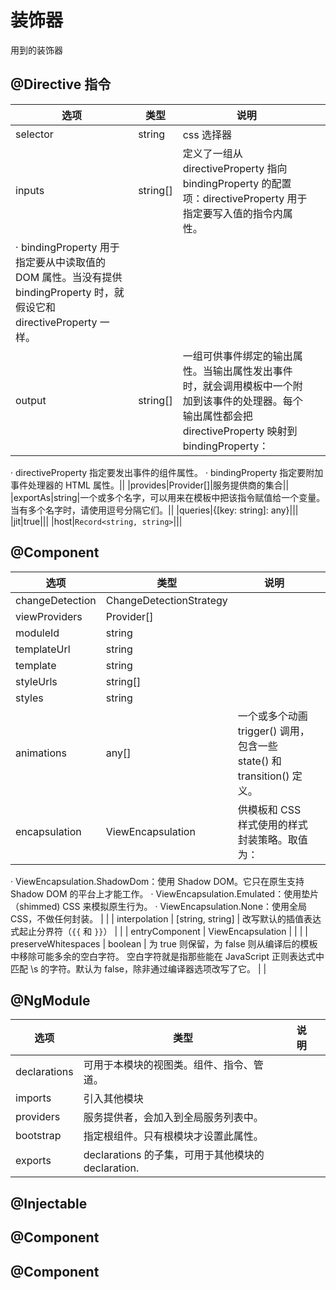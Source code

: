 # 装饰器

用到的装饰器

## @Directive 指令

<!-- prettier-ignore-start -->
| 选项               | 类型     | 说明             |     |
| --------------- | -------- | ----- | --- |
| selector           | string   | css 选择器          |     |
| inputs             | string[] | 定义了一组从 directiveProperty 指向 bindingProperty 的配置项：directiveProperty 用于指定要写入值的指令内属性。         |
| · bindingProperty 用于指定要从中读取值的 DOM 属性。当没有提供 bindingProperty 时，就假设它和 directiveProperty 一样。 |          |
| output             | string[] | 一组可供事件绑定的输出属性。当输出属性发出事件时，就会调用模板中一个附加到该事件的处理器。每个输出属性都会把 directiveProperty 映射到 bindingProperty： |

· directiveProperty 指定要发出事件的组件属性。
· bindingProperty 指定要附加事件处理器的 HTML 属性。||
|provides|Provider[]|服务提供商的集合||
|exportAs|string|一个或多个名字，可以用来在模板中把该指令赋值给一个变量。当有多个名字时，请使用逗号分隔它们。||
|queries|{[key: string]: any}|||
|jit|true|||
|host|`Record<string, string>`|||
<!-- prettier-ignore-end -->

## @Component

<!-- prettier-ignore-start -->
| 选项            | 类型                    | 说明 |     |
| --------------- | ----------------------- | ------------------- | --- |
| changeDetection | ChangeDetectionStrategy |      |     |
| viewProviders   | Provider[]              |      |     |
| moduleId        | string                  |      |     |
| templateUrl     | string                  |      |     |
| template        | string                  |      |     |
| styleUrls       | string[]                |      |     |
| styles          | string                  |      |     |
| animations      | any[]                   | 一个或多个动画 trigger() 调用，包含一些 state() 和 transition() 定义。 |     |
| encapsulation   | ViewEncapsulation       | 供模板和 CSS 样式使用的样式封装策略。取值为：                          |

· ViewEncapsulation.ShadowDom：使用 Shadow DOM。它只在原生支持 Shadow DOM 的平台上才能工作。
· ViewEncapsulation.Emulated：使用垫片（shimmed) CSS 来模拟原生行为。
· ViewEncapsulation.None：使用全局 CSS，不做任何封装。 | |
| interpolation | [string, string] | 改写默认的插值表达式起止分界符（`{{` 和 `}}`） | |
| entryComponent | ViewEncapsulation | | |
| preserveWhitespaces | boolean | 为 true 则保留，为 false 则从编译后的模板中移除可能多余的空白字符。 空白字符就是指那些能在 JavaScript 正则表达式中匹配 \s 的字符。默认为 false，除非通过编译器选项改写了它。 | |
<!-- prettier-ignore-end -->

## @NgModule

<!-- prettier-ignore-start -->
| 选项         | 类型                                         | 说明 |     |
| ------------ | ------------------------------------------ | ---- | --- |
| declarations | 可用于本模块的视图类。组件、指令、管道。           |      |     |
| imports      | 引入其他模块      |      |     |
| providers    | 服务提供者，会加入到全局服务列表中。               |      |     |
| bootstrap    | 指定根组件。只有根模块才设置此属性。               |      |     |
| exports      | declarations 的子集，可用于其他模块的 declaration. |      |     |
<!-- prettier-ignore-end -->

## @Injectable

## @Component

## @Component
